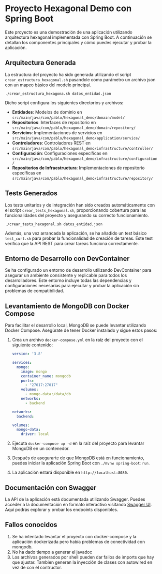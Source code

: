 # Proyecto Hexagonal Demo con Spring Boot

Este proyecto es una demostración de una aplicación utilizando arquitectura hexagonal implementada con Spring Boot. A continuación se detallan los componentes principales y cómo puedes ejecutar y probar la aplicación.

## Arquitectura Generada

La estructura del proyecto ha sido generada utilizando el script `crear_estructura_hexagonal.sh` pasandole como parámetro un archivo json con un mapeo básico del modelo principal.

```
./crear_estructura_hexagona.sh datos_entidad.json
```

Dicho script configura los siguientes directorios y archivos:

- **Entidades**: Modelos de dominio en `src/main/java/com/pablo/hexagonal_demo/domain/model/`
- **Repositorios**: Interfaces de repositorio en `src/main/java/com/pablo/hexagonal_demo/domain/repository/`
- **Servicios**: Implementaciones de servicios en `src/main/java/com/pablo/hexagonal_demo/application/service/`
- **Controladores**: Controladores REST en `src/main/java/com/pablo/hexagonal_demo/infrastructure/controller/`
- **Configuración**: Configuraciones específicas en `src/main/java/com/pablo/hexagonal_demo/infrastructure/configuration/`
- **Repositorios de Infraestructura**: Implementaciones de repositorio específicas en `src/main/java/com/pablo/hexagonal_demo/infrastructure/repository/`

## Tests Generados

Los tests unitarios y de integración han sido creados automáticamente con el script `crear_tests_hexagonal.sh`, proporcionando cobertura para las funcionalidades del proyecto y asegurando su correcto funcionamiento.

```
./crear_tests_hexagonal.sh datos_entidad.json
```

Además, una vez arrancada la aplicación, se ha añadido un test básico `test_curl.sh` para probar la funcionalidad de creación de tareas. Este test verifica que la API REST para crear tareas funciona correctamente.

## Entorno de Desarrollo con DevContainer

Se ha configurado un entorno de desarrollo utilizando DevContainer para asegurar un ambiente consistente y replicable para todos los desarrolladores. Este entorno incluye todas las dependencias y configuraciones necesarias para ejecutar y probar la aplicación sin problemas de compatibilidad.

## Levantamiento de MongoDB con Docker Compose

Para facilitar el desarrollo local, MongoDB se puede levantar utilizando Docker Compose. Asegúrate de tener Docker instalado y sigue estos pasos:

1. Crea un archivo `docker-compose.yml` en la raíz del proyecto con el siguiente contenido:

    ```yaml
    version: '3.8'

    services:
      mongo:
        image: mongo
        container_name: mongodb
        ports:
          - "27017:27017"
        volumes:
          - mongo-data:/data/db
        networks:
          - backend

    networks:
      backend:

    volumes:
      mongo-data:
        driver: local
    ```

2. Ejecuta `docker-compose up -d` en la raíz del proyecto para levantar MongoDB en un contenedor.
3. Después de asegurarte de que MongoDB está en funcionamiento, puedes iniciar la aplicación Spring Boot con `./mvnw spring-boot:run`.
4. La aplicación estará disponible en `http://localhost:8080`.

## Documentación con Swagger

La API de la aplicación está documentada utilizando Swagger. Puedes acceder a la documentación en formato interactivo visitando [Swagger UI](http://localhost:8080/swagger-ui/index.html). Aquí podrás explorar y probar los endpoints disponibles.

## Fallos conocidos

1. Se ha intentado levantar el proyecto con docker-compose y la aplicación dockerizada pero había problemas de conectividad con mongodb.
2. No ha dado tiempo a generar el javadoc
3. Los archivos generados por shell pueden dar fallos de imports que hay que ajustar. Tambien generan la inyección de clases con autowired en vez de con el contructor.

